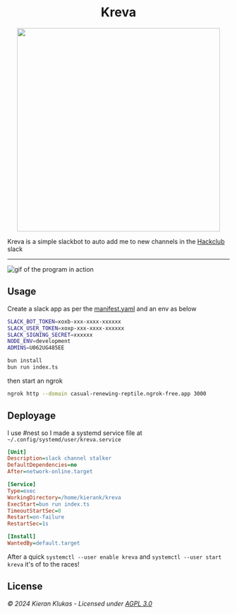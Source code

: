 <h1 align="center">Kreva</h1>

<p align="center">
  <img width="460" height="460" src="https://github.com/kcoderhtml/kreva/raw/master/.github/images/logo.png">
</p>

Kreva is a simple slackbot to auto add me to new channels in the [Hackclub](https://hackclub.com/slack/) slack

---

![gif of the program in action](https://github.com/kcoderhtml/kreva/raw/master/.github/images/out.gif)

## Usage

Create a slack app as per the [manifest.yaml](manifest.yaml) and an env as below  

```bash
SLACK_BOT_TOKEN=xoxb-xxx-xxxx-xxxxxx
SLACK_USER_TOKEN=xoxp-xxx-xxxx-xxxxxx
SLACK_SIGNING_SECRET=xxxxxx
NODE_ENV=development
ADMINS=U062UG485EE
```

```bash
bun install
bun run index.ts
```

then start an ngrok

```bash
ngrok http --domain casual-renewing-reptile.ngrok-free.app 3000
```

## Deployage

I use #nest so I made a systemd service file at `~/.config/systemd/user/kreva.service`

```ini
[Unit]
Description=slack channel stalker
DefaultDependencies=no
After=network-online.target

[Service]
Type=exec
WorkingDirectory=/home/kierank/kreva
ExecStart=bun run index.ts
TimeoutStartSec=0
Restart=on-failure
RestartSec=1s

[Install]
WantedBy=default.target
```

After a quick `systemctl --user enable kreva` and `systemctl --user start kreva` it's of to the races!

## License

_© 2024 Kieran Klukas - Licensed under [AGPL 3.0](LICENSE.md)_  